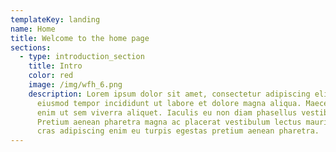 ```yaml
---
templateKey: landing
name: Home
title: Welcome to the home page
sections:
  - type: introduction_section
    title: Intro
    color: red
    image: /img/wfh_6.png
    description: Lorem ipsum dolor sit amet, consectetur adipiscing elit, sed do
      eiusmod tempor incididunt ut labore et dolore magna aliqua. Maecenas sed
      enim ut sem viverra aliquet. Iaculis eu non diam phasellus vestibulum.
      Pretium aenean pharetra magna ac placerat vestibulum lectus mauris. Tellus
      cras adipiscing enim eu turpis egestas pretium aenean pharetra.
---
```

